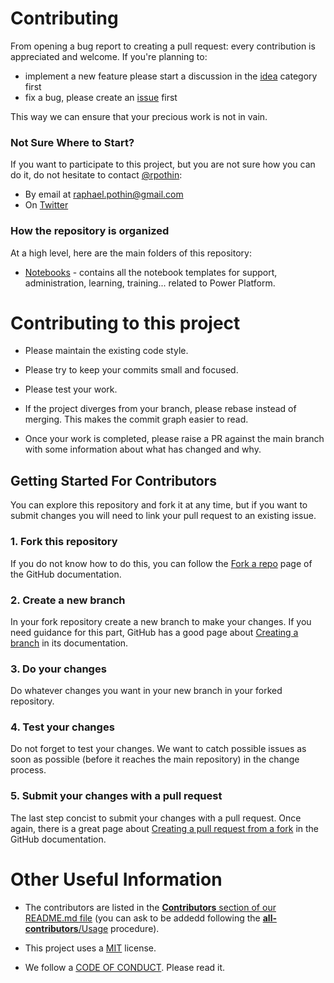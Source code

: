 # Contributing

From opening a bug report to creating a pull request: every contribution is appreciated and welcome.
If you're planning to:
- implement a new feature please start a discussion in the [idea](https://github.com/rpothin/Power-Platform-Notebooks/discussions/categories/ideas) category first
- fix a bug, please create an [issue](https://github.com/rpothin/Power-Platform-Notebooks/issues/new/choose) first

This way we can ensure that your precious work is not in vain.

### Not Sure Where to Start?

If you want to participate to this project, but you are not sure how you can do it, do not hesitate to contact [@rpothin](https://github.com/rpothin):
- By email at raphael.pothin@gmail.com
- On [Twitter](https://twitter.com/RaphaelPothin)

### How the repository is organized

At a high level, here are the main folders of this repository:

- [Notebooks](https://github.com/rpothin/Power-Platform-Notebooks/tree/main/Notebooks) - contains all the notebook templates for support, administration, learning, training... related to Power Platform.

# Contributing to this project

* Please maintain the existing code style. 

* Please try to keep your commits small and focused.

* Please test your work.

* If the project diverges from your branch, please rebase instead of merging. This makes the commit graph easier to read.

* Once your work is completed, please raise a PR against the main branch with some information about what has changed and why.

## Getting Started For Contributors

You can explore this repository and fork it at any time, but if you want to submit changes you will need to link your pull request to an existing issue.

### 1. Fork this repository

If you do not know how to do this, you can follow the [Fork a repo](https://docs.github.com/en/free-pro-team@latest/github/getting-started-with-github/fork-a-repo) page of the GitHub documentation.

### 2. Create a new branch

In your fork repository create a new branch to make your changes.
If you need guidance for this part, GitHub has a good page about [Creating a branch](https://docs.github.com/en/free-pro-team@latest/github/collaborating-with-issues-and-pull-requests/creating-and-deleting-branches-within-your-repository#creating-a-branch) in its documentation.

### 3. Do your changes

Do whatever changes you want in your new branch in your forked repository.

### 4. Test your changes

Do not forget to test your changes. We want to catch possible issues as soon as possible (before it reaches the main repository) in the change process.

### 5. Submit your changes with a pull request

The last step concist to submit your changes with a pull request.
Once again, there is a great page about [Creating a pull request from a fork](https://docs.github.com/en/free-pro-team@latest/github/collaborating-with-issues-and-pull-requests/creating-a-pull-request-from-a-fork) in the GitHub documentation.

# Other Useful Information

* The contributors are listed in the [**Contributors** section of our README.md file](https://github.com/rpothin/Power-Platform-Notebooks#contributors) (you can ask to be addedd following the [**all-contributors**/Usage](https://allcontributors.org/docs/en/bot/usage) procedure).

* This project uses a [MIT](https://github.com/rpothin/Power-Platform-Notebooks/blob/main/LICENSE) license.

* We follow a [CODE OF CONDUCT](https://github.com/rpothin/Power-Platform-Notebooks/blob/main/CODE_OF_CONDUCT.md). Please read it.
